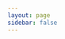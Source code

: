 ```yaml
---
layout: page
sidebar: false
---
```


<script setup>
import BlogsView from '../.vitepress/theme/views/blogs/index.vue';

</script>

<BlogsView />